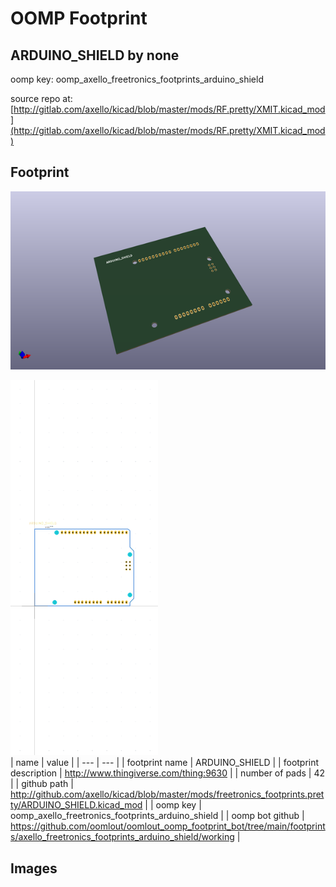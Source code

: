 # OOMP Footprint  
## ARDUINO_SHIELD  by none  
  
oomp key: oomp_axello_freetronics_footprints_arduino_shield  
  
source repo at: [http://gitlab.com/axello/kicad/blob/master/mods/RF.pretty/XMIT.kicad_mod](http://gitlab.com/axello/kicad/blob/master/mods/RF.pretty/XMIT.kicad_mod)  
## Footprint  
  
[![working_kicad_pcb_3d.png](working_kicad_pcb_3d_600.png)](working_kicad_pcb_3d.png)  
  
[![working.png](working_600.png)](working.png)  
| name | value | 
| --- | --- | 
| footprint name | ARDUINO_SHIELD | 
| footprint description | http://www.thingiverse.com/thing:9630 | 
| number of pads | 42 | 
| github path | http://github.com/axello/kicad/blob/master/mods/freetronics_footprints.pretty/ARDUINO_SHIELD.kicad_mod | 
| oomp key | oomp_axello_freetronics_footprints_arduino_shield | 
| oomp bot github | https://github.com/oomlout/oomlout_oomp_footprint_bot/tree/main/footprints/axello_freetronics_footprints_arduino_shield/working | 
## Images  
